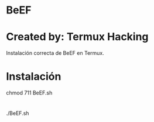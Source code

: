 # BeEF
# Created by: Termux Hacking
Instalación correcta de BeEF en Termux.
# Instalación
chmod 711 BeEF.sh
#
./BeEF.sh
#
